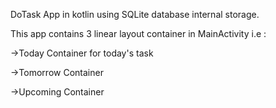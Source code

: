 DoTask App in kotlin using SQLite database internal storage.

This app contains 3 linear layout container in MainActivity i.e :

->Today Container for today's task

->Tomorrow Container

->Upcoming Container

